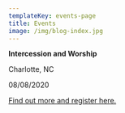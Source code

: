 ```yaml
---
templateKey: events-page
title: Events
image: /img/blog-index.jpg
---
```

**Intercession and Worship**

Charlotte, NC

08/08/2020

[Find out more and register here.](https://www.eventbrite.com/e/esthers-arise-intercession-and-worship-tickets-112813949560?utm-medium=discovery&utm-campaign=social&utm-content=attendeeshare&aff=escb&utm-source=cp&utm-term=listing)
